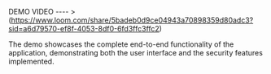 
DEMO VIDEO ---- > (https://www.loom.com/share/5badeb0d9ce04943a70898359d80adc3?sid=a6d79570-ef8f-4053-8df0-6fd3ffc3ffc2)

The demo showcases the complete end-to-end functionality of the application, demonstrating both the user interface and the security features implemented. 